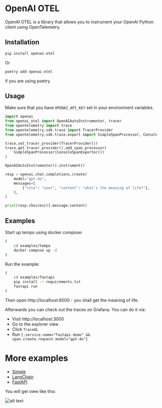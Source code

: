 # OpenAI OTEL

OpenAI OTEL is a library that allows you to instrument your OpenAI Python client using OpenTelemetry.

## Installation

```bash
pip install openai-otel
```

Or

```bash
poetry add openai-otel
```

if you are using poetry.


## Usage

Make sure that you have `OPENAI_API_KEY` set in your environment variables.

```python
import openai
from openai_otel import OpenAIAutoInstrumentor, tracer
from opentelemetry import trace
from opentelemetry.sdk.trace import TracerProvider
from opentelemetry.sdk.trace.export import SimpleSpanProcessor, ConsoleSpanExporter

trace.set_tracer_provider(TracerProvider())
trace.get_tracer_provider().add_span_processor(
    SimpleSpanProcessor(ConsoleSpanExporter())
)

OpenAIAutoInstrumentor().instrument()

resp = openai.chat.completions.create(
    model="gpt-4o",
    messages=[
        {"role": "user", "content": "what's the meaning of life?"},
    ],
)

print(resp.choices[0].message.content)
```

## Examples

Start up tempo using docker compose:

```bash
(
    cd examples/tempo
    docker compose up -d
)
```

Run the example:

```bash
(
    cd examples/fastapi
    pip install -r requirements.txt
    fastapi run
)
```

Then open http://localhost:8000 - you shall get the meaning of life.

Afterwards you can check out the traces on Grafana. You can do it via:

* Visit http://localhost:3000
* Go to the explorer view
* Click `TraceQL`
* Run `{.service.name="fastapi-demo" && span.create.request.model="gpt-4o"}`


# More examples

* [Simple](./examples/simple)
* [LangChain](./examples/langchain)
* [FastAPI](./examples/fastapi)

You will get view like this:

![alt text](./docs/grafana-screenshot.png)
